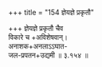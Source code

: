 +++
title = "154 ज्ञेयज्ञे प्रकृतौ"

+++
ज्ञेयज्ञे प्रकृतौ चैव  
विकारे च +अविशेषवान्।  
अनाशक+अनलाऽऽघात-  
जल-प्रपतन+उद्यमी  ॥ ३.१५४ ॥